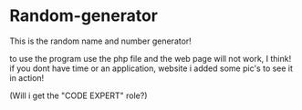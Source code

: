 # Random-generator
This is the random name and number generator!

to use the program use the php file
and the web page will not work, I think!
if you dont have time or an application, website i added some pic's to see it in action!

(Will i get the "CODE EXPERT" role?)
